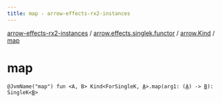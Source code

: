 ```yaml
---
title: map - arrow-effects-rx2-instances
---
```


[arrow-effects-rx2-instances](../../index.html) / [arrow.effects.singlek.functor](../index.html) / [arrow.Kind](index.html) / [map](./map.html)

# map

`@JvmName("map") fun <A, B> Kind<ForSingleK, `[`A`](map.html#A)`>.map(arg1: (`[`A`](map.html#A)`) -> `[`B`](map.html#B)`): SingleK<`[`B`](map.html#B)`>`